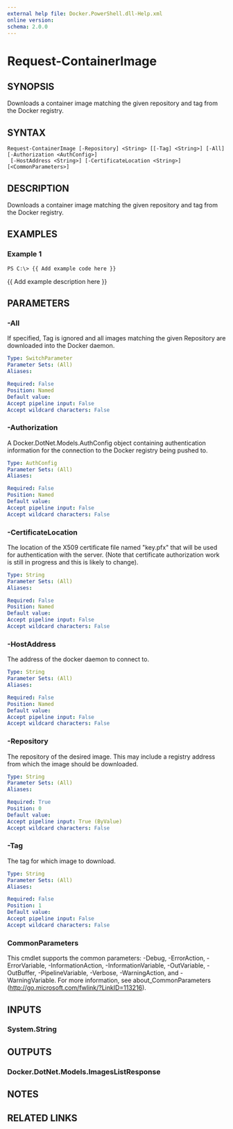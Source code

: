 ```yaml
---
external help file: Docker.PowerShell.dll-Help.xml
online version: 
schema: 2.0.0
---
```


# Request-ContainerImage
## SYNOPSIS
Downloads a container image matching the given repository and tag from the Docker registry.
## SYNTAX

```
Request-ContainerImage [-Repository] <String> [[-Tag] <String>] [-All] [-Authorization <AuthConfig>]
 [-HostAddress <String>] [-CertificateLocation <String>] [<CommonParameters>]
```

## DESCRIPTION
Downloads a container image matching the given repository and tag from the Docker registry.
## EXAMPLES

### Example 1
```
PS C:\> {{ Add example code here }}
```

{{ Add example description here }}
## PARAMETERS

### -All
If specified, Tag is ignored and all images matching the given Repository are downloaded into the Docker daemon.

```yaml
Type: SwitchParameter
Parameter Sets: (All)
Aliases: 

Required: False
Position: Named
Default value: 
Accept pipeline input: False
Accept wildcard characters: False
```

### -Authorization
A Docker.DotNet.Models.AuthConfig object containing authentication information for the connection to the Docker registry being pushed to.

```yaml
Type: AuthConfig
Parameter Sets: (All)
Aliases: 

Required: False
Position: Named
Default value: 
Accept pipeline input: False
Accept wildcard characters: False
```

### -CertificateLocation
The location of the X509 certificate file named "key.pfx" that will be used for authentication with the server.  (Note that certificate authorization work is still in progress and this is likely to change).

```yaml
Type: String
Parameter Sets: (All)
Aliases: 

Required: False
Position: Named
Default value: 
Accept pipeline input: False
Accept wildcard characters: False
```

### -HostAddress
The address of the docker daemon to connect to.

```yaml
Type: String
Parameter Sets: (All)
Aliases: 

Required: False
Position: Named
Default value: 
Accept pipeline input: False
Accept wildcard characters: False
```

### -Repository
The repository of the desired image.  This may include a registry address from which the image should be downloaded. 

```yaml
Type: String
Parameter Sets: (All)
Aliases: 

Required: True
Position: 0
Default value: 
Accept pipeline input: True (ByValue)
Accept wildcard characters: False
```

### -Tag
The tag for which image to download.

```yaml
Type: String
Parameter Sets: (All)
Aliases: 

Required: False
Position: 1
Default value: 
Accept pipeline input: False
Accept wildcard characters: False
```

### CommonParameters
This cmdlet supports the common parameters: -Debug, -ErrorAction, -ErrorVariable, -InformationAction, -InformationVariable, -OutVariable, -OutBuffer, -PipelineVariable, -Verbose, -WarningAction, and -WarningVariable. For more information, see about_CommonParameters (http://go.microsoft.com/fwlink/?LinkID=113216).
## INPUTS

### System.String

## OUTPUTS

### Docker.DotNet.Models.ImagesListResponse

## NOTES

## RELATED LINKS


